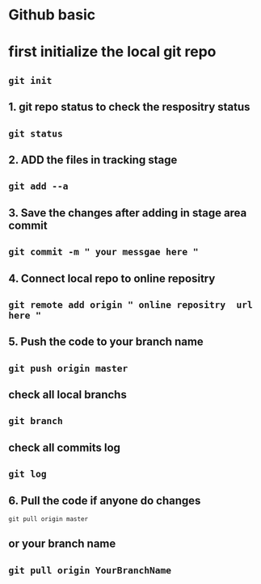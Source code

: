 # Github basic

# first initialize the local  git repo 
## ``` git init ```

## 1. git repo status to check the respositry status 
##  ``` git status ```

## 2. ADD the files in tracking stage 
## ``` git add --a ```

## 3. Save the changes after adding in stage area commit
## ``` git commit -m " your messgae here " ```

## 4. Connect local repo to online repositry 
## ``` git remote add origin " online repositry  url here " ```

## 5. Push the code to your branch name
## ``` git push origin master ```

## check all local branchs
## ``` git branch ```

## check all commits log
## ``` git log ```

## 6. Pull the code if anyone do changes
``` git pull origin master ```
## or your branch name
## ``` git pull origin YourBranchName ```
